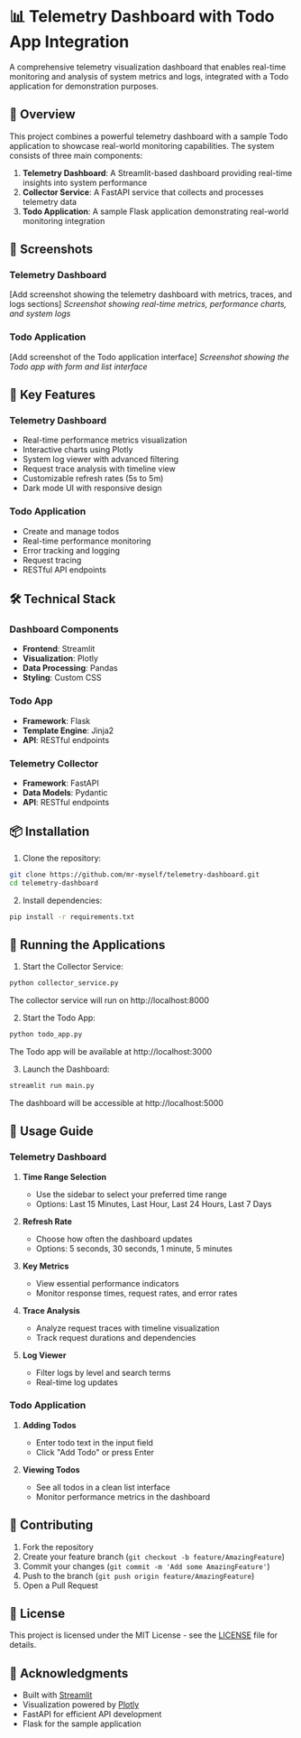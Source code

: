 # 📊 Telemetry Dashboard with Todo App Integration

A comprehensive telemetry visualization dashboard that enables real-time monitoring and analysis of system metrics and logs, integrated with a Todo application for demonstration purposes.

## 🎯 Overview

This project combines a powerful telemetry dashboard with a sample Todo application to showcase real-world monitoring capabilities. The system consists of three main components:

1. **Telemetry Dashboard**: A Streamlit-based dashboard providing real-time insights into system performance
2. **Collector Service**: A FastAPI service that collects and processes telemetry data
3. **Todo Application**: A sample Flask application demonstrating real-world monitoring integration

## 📸 Screenshots

### Telemetry Dashboard
[Add screenshot showing the telemetry dashboard with metrics, traces, and logs sections]
*Screenshot showing real-time metrics, performance charts, and system logs*

### Todo Application
[Add screenshot of the Todo application interface]
*Screenshot showing the Todo app with form and list interface*

## 🚀 Key Features

### Telemetry Dashboard
- Real-time performance metrics visualization
- Interactive charts using Plotly
- System log viewer with advanced filtering
- Request trace analysis with timeline view
- Customizable refresh rates (5s to 5m)
- Dark mode UI with responsive design

### Todo Application
- Create and manage todos
- Real-time performance monitoring
- Error tracking and logging
- Request tracing
- RESTful API endpoints

## 🛠 Technical Stack

### Dashboard Components
- **Frontend**: Streamlit
- **Visualization**: Plotly
- **Data Processing**: Pandas
- **Styling**: Custom CSS

### Todo App
- **Framework**: Flask
- **Template Engine**: Jinja2
- **API**: RESTful endpoints

### Telemetry Collector
- **Framework**: FastAPI
- **Data Models**: Pydantic
- **API**: RESTful endpoints

## 📦 Installation

1. Clone the repository:
```bash
git clone https://github.com/mr-myself/telemetry-dashboard.git
cd telemetry-dashboard
```

2. Install dependencies:
```bash
pip install -r requirements.txt
```

## 🚀 Running the Applications

1. Start the Collector Service:
```bash
python collector_service.py
```
The collector service will run on http://localhost:8000

2. Start the Todo App:
```bash
python todo_app.py
```
The Todo app will be available at http://localhost:3000

3. Launch the Dashboard:
```bash
streamlit run main.py
```
The dashboard will be accessible at http://localhost:5000

## 📖 Usage Guide

### Telemetry Dashboard

1. **Time Range Selection**
   - Use the sidebar to select your preferred time range
   - Options: Last 15 Minutes, Last Hour, Last 24 Hours, Last 7 Days

2. **Refresh Rate**
   - Choose how often the dashboard updates
   - Options: 5 seconds, 30 seconds, 1 minute, 5 minutes

3. **Key Metrics**
   - View essential performance indicators
   - Monitor response times, request rates, and error rates

4. **Trace Analysis**
   - Analyze request traces with timeline visualization
   - Track request durations and dependencies

5. **Log Viewer**
   - Filter logs by level and search terms
   - Real-time log updates

### Todo Application

1. **Adding Todos**
   - Enter todo text in the input field
   - Click "Add Todo" or press Enter

2. **Viewing Todos**
   - See all todos in a clean list interface
   - Monitor performance metrics in the dashboard

## 🤝 Contributing

1. Fork the repository
2. Create your feature branch (`git checkout -b feature/AmazingFeature`)
3. Commit your changes (`git commit -m 'Add some AmazingFeature'`)
4. Push to the branch (`git push origin feature/AmazingFeature`)
5. Open a Pull Request

## 📝 License

This project is licensed under the MIT License - see the [LICENSE](LICENSE) file for details.

## 🙏 Acknowledgments

- Built with [Streamlit](https://streamlit.io/)
- Visualization powered by [Plotly](https://plotly.com/)
- FastAPI for efficient API development
- Flask for the sample application